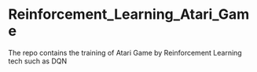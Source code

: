 # Reinforcement_Learning_Atari_Game
The repo contains the training of Atari Game by Reinforcement Learning tech such as DQN
